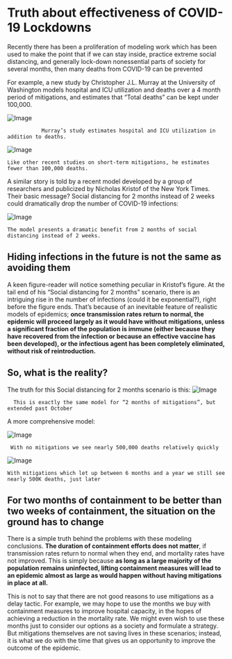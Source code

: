 # Truth about effectiveness of COVID-19 Lockdowns


Recently there has been a proliferation of modeling work which has been used to make the point that if we can stay inside, practice extreme social distancing, and generally lock-down nonessential parts of society for several months, then many deaths from COVID-19 can be prevented

For example, a new study by Christopher J.L. Murray at the University of Washington models hospital and ICU utilization and deaths over a 4 month period of mitigations, and estimates that “Total deaths” can be kept under 100,000.

![Image](https://miro.medium.com/max/1400/1*a3SQfoN20ZkCqiYlrG7ofw.png)

               Murray’s study estimates hospital and ICU utilization in addition to deaths.


![Image](https://miro.medium.com/max/1400/1*DLHobvJZkFaPgk64kpipXw.png)

    Like other recent studies on short-term mitigations, he estimates fewer than 100,000 deaths.


A similar story is told by a recent model developed by a group of researchers and publicized by Nicholas Kristof of the New York Times. Their basic message? Social distancing for 2 months instead of 2 weeks could dramatically drop the number of COVID-19 infections:


![Image](https://miro.medium.com/max/1360/1*6yFJBxHkuBWCdPGe2hfw5w.png)

    The model presents a dramatic benefit from 2 months of social distancing instead of 2 weeks.


## Hiding infections in the future is not the same as avoiding them

A keen figure-reader will notice something peculiar in Kristof’s figure. At the tail end of his “Social distancing for 2 months” scenario, there is an intriguing rise in the number of infections (could it be exponential?), right before the figure ends. That’s because of an inevitable feature of realistic models of epidemics; **once transmission rates return to normal, the epidemic will proceed largely as it would have without mitigations, unless a significant fraction of the population is immune (either because they have recovered from the infection or because an effective vaccine has been developed), or the infectious agent has been completely eliminated, without risk of reintroduction.**

## So, what is the reality?

The truth for this Social distancing for 2 months scenario is this:
![Image](https://miro.medium.com/max/1400/1*BgucLQE8oBrB7vL4ZOYnOg.png)

      This is exactly the same model for “2 months of mitigations”, but extended past October

A more comprehensive model:

![Image](https://miro.medium.com/max/1400/1*8cgeZcxDxueAZPAYE8fuIw.png)
      
     With no mitigations we see nearly 500,000 deaths relatively quickly
     
![Image](https://miro.medium.com/max/1400/1*QRGFaF1fMj14BMkT2FsZrQ.png)

    With mitigations which let up between 6 months and a year we still see nearly 500K deaths, just later

## For two months of containment to be better than two weeks of containment, the situation on the ground has to change

There is a simple truth behind the problems with these modeling conclusions. **The duration of containment efforts does not matter**, if transmission rates return to normal when they end, and mortality rates have not improved. This is simply because **as long as a large majority of the population remains uninfected, lifting containment measures will lead to an epidemic almost as large as would happen without having mitigations in place at all.** 

This is not to say that there are not good reasons to use mitigations as a delay tactic. For example, we may hope to use the months we buy with containment measures to improve hospital capacity, in the hopes of achieving a reduction in the mortality rate. We might even wish to use these months just to consider our options as a society and formulate a strategy. But mitigations themselves are not saving lives in these scenarios; instead, it is what we do with the time that gives us an opportunity to improve the outcome of the epidemic.





